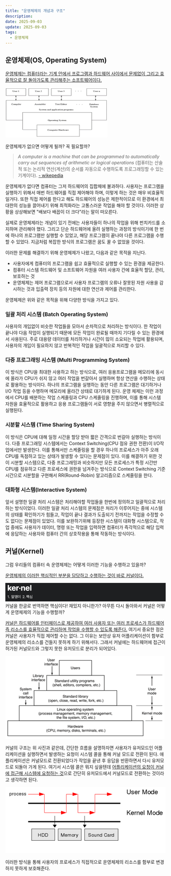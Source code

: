 ```yaml
---
title: "운영체제의 개념과 구조"
description:
date: 2025-09-03
update: 2025-09-03
tags:
  - 운영체제
---
```


## 운영체제(OS, Operating System)

[운영체제는 컴퓨터라는 기계 안에서 프로그램과 하드웨어 사이에서 문제없이 그리고 효율적으로 잘 돌아가도록 관리해주는 소프트웨어이다.](https://en.wikipedia.org/wiki/Operating_system#:~:text=An%20operating%20system%20(OS)%20is%20system%20software%20that%20manages%20computer%20hardware%20and%20software%20resources%2C%20and%20provides%20common%20services%20for%20computer%20programs.)

![](img.png)

운영체제가 없으면 어떻게 될까? 꼭 필요할까?

> _A computer is a machine that can be programmed to automatically carry out sequences of arithmetic or logical operations_
> (컴퓨터는 산술적 또는 논리적 연산(계산)의 순서를 자동으로 수행하도록 프로그래밍할 수 있는 기계이다).
> [ - wikepedia](https://en.wikipedia.org/wiki/Computer#:~:text=A%20computer%20is%20a%20machine%20that%20can%20be%20programmed%20to%20automatically%20carry%20out%20sequences%20of%20arithmetic%20or%20logical%20operations%20(computation).)

운영체제가 없다면 컴퓨터는 그저 하드웨어의 집합체에 불과하다. 
사용자는 프로그램을 실행하기 위해서 매번 하드웨어를 직접 제어해야 하며, 이렇게 하는 것은 매우 비효율적일거다. 
또한 직접 제어를 한다고 해도 하드웨어의 성능은 제한적이므로 이 환경에서 최대한의 성능을 끌어내기 위해 최적화라는 고통스러운 작업을 해야 할 것이다.
이러한 상황을 상상해보면 "배보다 배꼽이 더 크다"라는 말이 떠오른다.

실제로 운영체제라는 개념이 있기 전에는 사용자들이 하나의 작업을 위해 펀치카드를 소지하며 관리해야 했다.
그리고 단순 하드웨어에 올려 실행하는 과정의 방식이기에 한 번에 하나의 프로그램만 실행할 수 있었고, 해당 프로그램이 끝나야 다른 프로그램을 수행할 수 있었다. 
지금처럼 복잡한 방식의 프로그램은 꿈도 꿀 수 없었을 것이다.

이러한 문제를 해결하기 위해 운영체제가 나왔고, 다음과 같은 목적을 지닌다.

- 사용자에게 컴퓨터의 프로그램을 쉽고 효율적으로 실행할 수 있는 환경을 제공한다.
- 컴퓨터 시스템 하드웨어 및 소프트웨어 자원을 여러 사용자 간에 효율적 할당, 관리, 보호하는 것
- 운영체제는 제어 프로그램으로서 사용자 프로그램의 오류나 잘못된 자원 사용을 감시하는 것과 입출력 장치 등의 자원에 대한 연산과 제어를 관리한다.

운영체제은 위와 같은 목적을 위해 다양한 방식을 가지고 있다.

### 일괄 처리 시스템 (Batch Operating System)

사용자의 개입없이 비슷한 작업들을 모아서 순차적으로 처리하는 방식이다. 
한 작업이 끝나야 다음 작업이 실행되기 때문에 모든 작업이 완료될 때까지 기다릴 수 있는 환경에서 사용된다. 
주로 대용량 데이터를 처리하거나 시간이 많이 소요되는 작업에 활용되며, 사용자의 개입이 필요하지 않고 반복적인 작업을 일괄적으로 처리할 수 있다.

### 다중 프로그래밍 시스템 (Multi Programming System)

이 방식은 CPU을 최대한 사용하고 하는 방식으로,
여러 응용프로그램을 메모리에 동시에 올라가 CPU가 쉬지 않고 여러 작업을 번갈아서 실행하며 항상 연산을 수행하는 상태로 활용하는 방식이다.
하나의 프로그램을 실행하는 동안 다른 프로그램은 대기하거나 I/O 작업 등을 수행하며 메모리에 올라간 상태로 대기하게 된다.
운영 체제는 이런 과정에서 CPU를 배분하는 작업 스케줄링과 CPU 스케줄링을 진행하며, 
이를 통해 시스템 자원을 효율적으로 활용하고 응용 프로그램들이 서로 영향을 주지 않으면서 병렬적으로 실행된다.

### 시분할 시스템 (Time Sharing System)

이 방식은 CPU에 대해 일정 시간을 할당 받아 짧은 간격으로 번갈아 실행하는 방식이다. 
다중 프로그래밍 시스템에서는 Context Switching(CPU 점유 권한 전환)이 I/O작업에서만 발생한다.
이를 통해서만 스케줄링을 할 경우 하나의 프로세스가 아주 오래 CPU를 독점하고 있는 상태가 발생할 수 있다는 문제점이 있다.
이를 해결하기 위한 것이 시분할 시스템으로, 다중 프로그래밍과 비슷하지만 모든 프로세스가 특정 시간만 CPU를 점유하고 다른 프로세스에 권한을 넘겨주는 방식으로
Context Switching 기준 시간으로 시분할을 구현해서 RR(Round-Robin) 알고리즘으로 스케줄링을 한다.

### 대화형 시스템(Interactive System)

앞서 설명한 일괄 처리 시스템은 처리해야할 작업들을 한번에 정의하고 일괄적으로 처리하는 방식이었다.
이러한 일괄 처리 시스템의 문제점은 처리가 이루어지는 중에 시스템의 상태를 확인하기가 힘들고, 
작업이 끝나 결과가 도출되기 전까지는 작업을 수정할 수도 없다는 문제점이 있었다.
이를 보완하기위해 등장한 시스템이 대화형 시스템으로, 
작업 중에도 사용자가 데이터, 명령 또는 작업을 입력하면 컴퓨터가 즉각적으로 해당 입력에 응답하는 사용자와 컴퓨터 간의 상호작용을 통해 작동하는 방식이다.

## 커널(Kernel)

그럼 우리들의 컴퓨터 속 운영체제는 어떻게 이러한 기능을 수행하고 있을까?

[운영체제의 이러한 핵심적인 부분을 담당하고 수행하는 것이 바로 커널이다.](https://en.wikipedia.org/wiki/Kernel_(operating_system)#:~:text=A%20kernel%20is%20a%20computer%20program%20at%20the%20core%20of%20a%20computer%27s%20operating%20system%20that%20always%20has%20complete%20control%20over%20everything%20in%20the%20system.) 

![](img_3.png)
커널을 한글로 번역하면 핵심이다! 재밌지 아니한가? 아무튼 다시 돌아와서 커널은 어떻게 운영체제의 기능을 수행할까? 

[커널은 하드웨어를 인터페이스로 제공하여 여러 사용자 또는 여러 프로세스가 하드웨어 즉 리소스를 효율적으로 관리하며 작업을 수행할 수 있도록 해준다.](https://en.wikipedia.org/wiki/Kernel_(operating_system)#:~:text=The%20kernel%27s%20interface%20is%20a%20low%2Dlevel%20abstraction%20layer.%20When%20a%20process%20requests%20a%20service%20from%20the%20kernel%2C%20it%20must%20invoke%20a%20system%20call%2C%20usually%20through%20a%20wrapper%20function.)
여기서 중요한 점은 커널은 사용자가 직접 제어할 수는 없다.
그 이유는 보안상 유저 어플리케이션이 함부로 운영체제의 리소스를 건들지 못하게 하기 위해서다.
그래서 커널에는 하드웨어에 접근이 허가된 커널모드와 그렇지 못한 유저모드로 분리가 되어있다.

![](img_1.png)

커널의 구조는 위 사진과 같은데, 간단한 흐름을 설명하자면 사용자가 유저모드인 어플리케이션을 실행하면서 발생하는 요청이 시스템 콜을 통해 커널 모드로 전환이 된다.
애플리케이션은 커널모드로 전환되었다가 작업을 끝낸 후 응답을 반환하면서 다시 유저모드로 되돌아 가게 된다.
여기서 시스템 콜은 뭐지 싶을텐데 [어플리케이션의 요청이 커널에 접근해 시스템에 요청하는 것](https://en.wikipedia.org/wiki/System_call#:~:text=In%20computing%2C%20a%20system%20call%20(syscall)%20is%20the%20programmatic%20way%20in%20which%20a%20computer%20program%20requests%20a%20service%20from%20the%20operating%20system%5Ba%5D%20on%20which%20it%20is%20executed.)으로 간단히 유저모드에서 커널모드로 전환하는 것이라고 생각하면 된다. 

![](img_4.png)

이러한 방식을 통해 사용자의 프로세스가 직접적으로 운영체제의 리소스를 함부로 변경하지 못하게 보호해준다.

